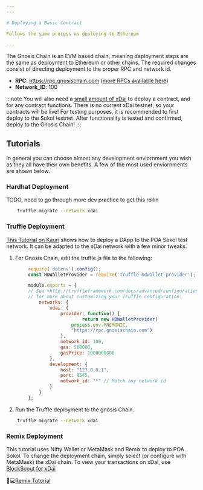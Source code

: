 ```yaml
---
---

# Deploying a Basic Contract

Follows the same process as deploying to Ethereum

---
```


The Gnosis Chain is an EVM based chain, meaning deployment steps are the same as deployment to Ethereum or other chains. The required changes consist of directing deployment to the proper RPC and network id.

- **RPC**: https://rpc.gnosischain.com ([more RPCs available here](https://developers.gnosischain.com/for-developers/developer-resources#json-rpc-endpoints))
- **Network_ID**: 100


:::note
You will also need a [small amount of xDai](https://developers.gnosischain.com/for-users/get-xdai-tokens) to deploy a contract, and for any contract functions. There is no current xDai testnet, so your contracts will be live! 
For testing purposes, it is recommended to first deploy to the Sokol testnet. After functionality is tested and confirmed, deploy to the Gnosis Chain!
:::

## Tutorials

In general you can choose almost any development enviornment you wish as they all have their own benefits. A few of the most used enviornments are shown below. 

### Hardhat Deployment

TODO, need to go through more dev practice to get this rollin

```bash showLineNumbers
    truffle migrate --network xdai
```

### Truffle Deployment

[This Tutorial on Kauri](https://kauri.io/#collections/POA%20Tutorial%20series/poa-part-1-develop-and-deploy-a-smart-contract/) shows how to deploy a DApp to the POA Sokol test network. It can be adapted to the xDai network with a few minor tweaks.

1. For Gnosis Chain, edit the truffle.js file to the following:

```js showLineNumbers
        require('dotenv').config();
        const HDWalletProvider = require('truffle-hdwallet-provider');

        module.exports = {
        // See <http://truffleframework.com/docs/advanced/configuration>
        // for more about customizing your Truffle configuration!
            networks: {
                xdai: {
                    provider: function() {
                            return new HDWalletProvider(
                        process.env.MNEMONIC,
                        "https://rpc.gnosischain.com")
                    },
                    network_id: 100,
                    gas: 500000,
                    gasPrice: 1000000000
                },
                development: {
                    host: "127.0.0.1",
                    port: 8545,
                    network_id: "*" // Match any network id
                }
            }
        };
```

2. Run the Truffle deployment to the gnosis Chain.

```bash showLineNumbers
    truffle migrate --network xdai
```

### Remix Deployment

This tutorial uses Nifty Wallet or MetaMask and Remix to deploy to POA Sokol. To change the deployment chain, simply select (or configure with MetaMask) the xDai chain. To view your transactions on xDai, use [BlockScout for xDai](https://blockscout.com/xdai/mainnet)

👩💻[Remix Tutorial](https://forum.poa.network/t/tutorial-deploying-your-dapp-to-poa-network/1804)

